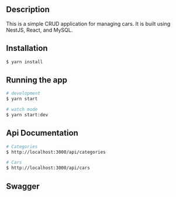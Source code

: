 ## Description

This is a simple CRUD application for managing cars. It is built using NestJS, React, and MySQL.

## Installation

```bash
$ yarn install
```

## Running the app

```bash
# development
$ yarn start

# watch mode
$ yarn start:dev
```

## Api Documentation

```bash
# Categories
$ http://localhost:3000/api/categories

# Cars
$ http://localhost:3000/api/cars
```

## Swagger
